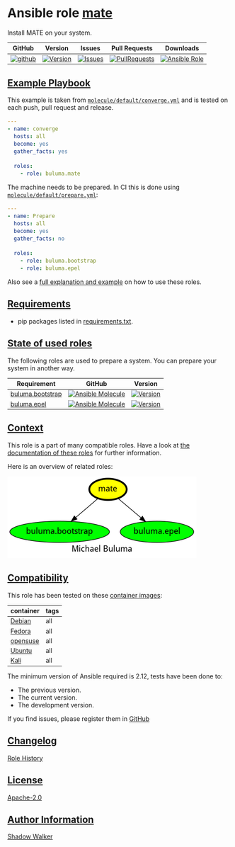 # Ansible role [mate](https://galaxy.ansible.com/ui/standalone/roles/buluma/mate/documentation)

Install MATE on your system.

|GitHub|Version|Issues|Pull Requests|Downloads|
|------|-------|------|-------------|---------|
|[![github](https://github.com/buluma/ansible-role-mate/actions/workflows/molecule.yml/badge.svg)](https://github.com/buluma/ansible-role-mate/actions/workflows/molecule.yml)|[![Version](https://img.shields.io/github/release/buluma/ansible-role-mate.svg)](https://github.com/buluma/ansible-role-mate/releases/)|[![Issues](https://img.shields.io/github/issues/buluma/ansible-role-mate.svg)](https://github.com/buluma/ansible-role-mate/issues/)|[![PullRequests](https://img.shields.io/github/issues-pr-closed-raw/buluma/ansible-role-mate.svg)](https://github.com/buluma/ansible-role-mate/pulls/)|[![Ansible Role](https://img.shields.io/ansible/role/d/buluma/mate)](https://galaxy.ansible.com/ui/standalone/roles/buluma/mate/documentation)|

## [Example Playbook](#example-playbook)

This example is taken from [`molecule/default/converge.yml`](https://github.com/buluma/ansible-role-mate/blob/master/molecule/default/converge.yml) and is tested on each push, pull request and release.

```yaml
---
- name: converge
  hosts: all
  become: yes
  gather_facts: yes

  roles:
    - role: buluma.mate
```

The machine needs to be prepared. In CI this is done using [`molecule/default/prepare.yml`](https://github.com/buluma/ansible-role-mate/blob/master/molecule/default/prepare.yml):

```yaml
---
- name: Prepare
  hosts: all
  become: yes
  gather_facts: no

  roles:
    - role: buluma.bootstrap
    - role: buluma.epel
```

Also see a [full explanation and example](https://buluma.github.io/how-to-use-these-roles.html) on how to use these roles.


## [Requirements](#requirements)

- pip packages listed in [requirements.txt](https://github.com/buluma/ansible-role-mate/blob/master/requirements.txt).

## [State of used roles](#state-of-used-roles)

The following roles are used to prepare a system. You can prepare your system in another way.

| Requirement | GitHub | Version |
|-------------|--------|--------|
|[buluma.bootstrap](https://galaxy.ansible.com/buluma/bootstrap)|[![Ansible Molecule](https://github.com/buluma/ansible-role-bootstrap/actions/workflows/molecule.yml/badge.svg)](https://github.com/buluma/ansible-role-bootstrap/actions/workflows/molecule.yml)|[![Version](https://img.shields.io/github/release/buluma/ansible-role-bootstrap.svg)](https://github.com/shadowwalker/ansible-role-bootstrap)|
|[buluma.epel](https://galaxy.ansible.com/buluma/epel)|[![Ansible Molecule](https://github.com/buluma/ansible-role-epel/actions/workflows/molecule.yml/badge.svg)](https://github.com/buluma/ansible-role-epel/actions/workflows/molecule.yml)|[![Version](https://img.shields.io/github/release/buluma/ansible-role-epel.svg)](https://github.com/shadowwalker/ansible-role-epel)|

## [Context](#context)

This role is a part of many compatible roles. Have a look at [the documentation of these roles](https://buluma.github.io/) for further information.

Here is an overview of related roles:

![dependencies](https://raw.githubusercontent.com/buluma/ansible-role-mate/png/requirements.png "Dependencies")

## [Compatibility](#compatibility)

This role has been tested on these [container images](https://hub.docker.com/u/buluma):

|container|tags|
|---------|----|
|[Debian](https://hub.docker.com/repository/docker/buluma/debian/general)|all|
|[Fedora](https://hub.docker.com/repository/docker/buluma/fedora/general)|all|
|[opensuse](https://hub.docker.com/repository/docker/buluma/opensuse/general)|all|
|[Ubuntu](https://hub.docker.com/repository/docker/buluma/ubuntu/general)|all|
|[Kali](https://hub.docker.com/repository/docker/buluma/kali/general)|all|

The minimum version of Ansible required is 2.12, tests have been done to:

- The previous version.
- The current version.
- The development version.

If you find issues, please register them in [GitHub](https://github.com/buluma/ansible-role-mate/issues)

## [Changelog](#changelog)

[Role History](https://github.com/buluma/ansible-role-mate/blob/master/CHANGELOG.md)

## [License](#license)

[Apache-2.0](https://github.com/buluma/ansible-role-mate/blob/master/LICENSE)

## [Author Information](#author-information)

[Shadow Walker](https://buluma.github.io/)

